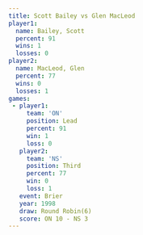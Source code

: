 ```yaml
---
title: Scott Bailey vs Glen MacLeod
player1:             
  name: Bailey, Scott
  percent: 91        
  wins: 1            
  losses: 0          
player2:             
  name: MacLeod, Glen
  percent: 77        
  wins: 0            
  losses: 1          
games:
 - player1:        
     team: 'ON'    
     position: Lead
     percent: 91   
     win: 1        
     loss: 0       
   player2:         
     team: 'NS'     
     position: Third
     percent: 77    
     win: 0         
     loss: 1        
   event: Brier        
   year: 1998          
   draw: Round Robin(6)
   score: ON 10 - NS 3 
---
```


